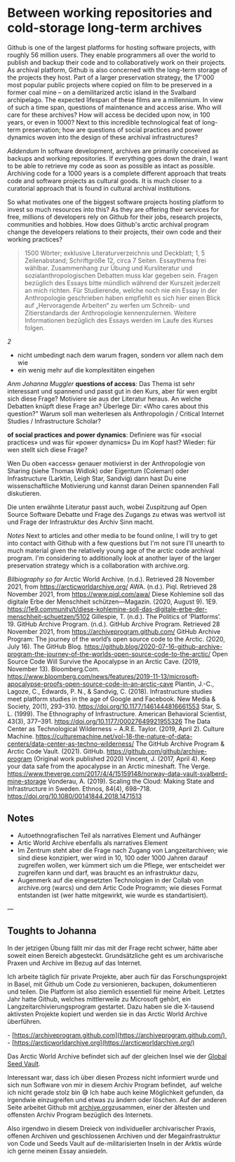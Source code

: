 # Between working repositories and cold-storage long-term archives
Github is one of the largest platforms for hosting software projects, with roughly 56 million users. They enable programmers all over the world to publish and backup their code and to collaboratively work on their projects. As archival platform, Github is also concerned with the long-term storage of the projects they host. Part of a larger preservation strategy, the 17'000 most popular public projects where copied on film to be preserved in a former coal mine – on a demilitarized arctic island in the Svalbard archipelago. The expected lifespan of these films are a millennium. In view of such a time span, questions of maintenance and access arise. Who will care for these archives? How will access be decided upon now, in 100 years, or even in 1000? Next to this incredible technological feat of long-term preservation; how are questions of social practices and power dynamics woven into the design of these archival infrastructures?

*Addendum*
In software development, archives are primarily conceived as backups and working repositories. If everything goes down the drain, I want to be able to retrieve my code as soon as possible as intact as possible. Archiving code for a 1000 years is a complete different approach that treats code and software projects as cultural goods. It is much closer to a curatorial approach that is found in cultural archival institutions. 

So what motivates one of the biggest software projects hosting platform to invest so much resources into this? As they are offering their services for free, millions of developers rely on Github for their jobs, research projects, communities and hobbies. How does Github's arctic archival program change the developers relations to their projects, their own code and their working practices?

> 1500 Wörter; exklusive Literaturverzeichnis und Deckblatt; 1, 5 Zeilenabstand; Schriftgröße 12, circa 7 Seiten. Essaythema frei wählbar. Zusammenhang zur Übung und Kursliteratur und sozialanthropologischen Debatten muss klar gegeben sein. Fragen bezüglich des Essays bitte mündlich während der Kurszeit jederzeit an mich richten. Für Studierende, welche noch nie ein Essay in der Anthropologie geschrieben haben empfiehlt es sich hier einen Blick auf „Hervoragende Arbeiten“ zu werfen um Schreib- und Zitierstandards der Anthropologie kennenzulernen. Weitere Informationen bezüglich des Essays werden im Laufe des Kurses folgen.

*2*
- nicht umbedingt nach dem warum fragen, sondern vor allem nach dem wie
- ein wenig mehr auf die komplexitäten eingehen

*Anm Johanna Muggler*
**questions of access**: Das Thema ist sehr interessant und spannend und passt gut in den Kurs, aber für wen ergibt sich diese Frage? Motiviere sie aus der Literatur heraus. An welche Debatten knüpft diese Frage an? Überlege Dir: «Who cares about this question?” Warum soll man weiterlesen als Anthropologin / Critical Internet Studies / Infrastructure Scholar?

**of social practices and power dynamics**: Definiere was für «social practices» und was für «power dynamics» Du im Kopf hast? Wieder: für wen stellt sich diese Frage?

Wen Du oben «access» genauer motivierst in der Anthropologie von Sharing (siehe Thomas Widlok) oder Eigentum (Coleman) oder Infrastructure (Larktin, Leigh Star, Sandvig) dann hast Du eine wissenschaftliche Motivierung und kannst daran Deinen spannenden Fall diskutieren. 

Die unten erwähnte Literatur passt auch, wobei Zuspitzung auf Open Source Software Debatte und Frage des Zugangs zu etwas was wertvoll ist und Frage der Infrastruktur des Archiv Sinn macht.

*Notes*
Next to articles and other media to be found online, I will try to get into contact with Github with a few questions but I'm not sure I'll unearth to much material given the relatively young age of the arctic code archival program. I'm considering to additionally look at another layer of the larger preservation strategy which is a collaboration with archive.org. 

*Bilbiography so far*
Arctic World Archive. (n.d.). Retrieved 28 November 2021, from https://arcticworldarchive.org/
AWA. (n.d.). Piql. Retrieved 28 November 2021, from https://www.piql.com/awa/
Diese Kohlemine soll das digitale Erbe der Menschheit schützen—Magazin. (2020, August 9). 1E9. https://1e9.community/t/diese-kohlemine-soll-das-digitale-erbe-der-menschheit-schuetzen/5102
Gillespie, T. (n.d.). The Politics of ‘Platforms’. 19.
GitHub Archive Program. (n.d.). GitHub Archive Program. Retrieved 28 November 2021, from https://archiveprogram.github.com/
GitHub Archive Program: The journey of the world’s open source code to the Arctic. (2020, July 16). The GitHub Blog. https://github.blog/2020-07-16-github-archive-program-the-journey-of-the-worlds-open-source-code-to-the-arctic/
Open Source Code Will Survive the Apocalypse in an Arctic Cave. (2019, November 13). Bloomberg.Com. https://www.bloomberg.com/news/features/2019-11-13/microsoft-apocalypse-proofs-open-source-code-in-an-arctic-cave
Plantin, J.-C., Lagoze, C., Edwards, P. N., & Sandvig, C. (2018). Infrastructure studies meet platform studies in the age of Google and Facebook. New Media & Society, 20(1), 293–310. https://doi.org/10.1177/1461444816661553
Star, S. L. (1999). The Ethnography of Infrastructure. American Behavioral Scientist, 43(3), 377–391. https://doi.org/10.1177/00027649921955326
The Data Center as Technological Wilderness − A.R.E. Taylor. (2019, April 2). Culture Machine. https://culturemachine.net/vol-18-the-nature-of-data-centers/data-center-as-techno-wilderness/
The GitHub Archive Program & Arctic Code Vault. (2021). GitHub. https://github.com/github/archive-program (Original work published 2020)
Vincent, J. (2017, April 4). Keep your data safe from the apocalypse in an Arctic mineshaft. The Verge. https://www.theverge.com/2017/4/4/15159148/norway-data-vault-svalberd-mine-storage
Vonderau, A. (2019). Scaling the Cloud: Making State and Infrastructure in Sweden. Ethnos, 84(4), 698–718. https://doi.org/10.1080/00141844.2018.1471513


## Notes
- Autoethnografischen Teil als narratives Element und Aufhänger
- Artic World Archive ebenfalls als narratives Element
- Im Zentrum steht aber die Frage nach Zugang von Langzeitarchiven; wie sind diese konzipiert, wer wird in 10, 100 oder 1000 Jahren darauf zugreifen wollen, wer kümmert sich um die Pflege, wer entscheidet wer zugreifen kann und darf, was braucht es an infrastruktur dazu,
- Augenmerk auf die eingesetzten Technologien in der Collab von archive.org (warcs) und dem Artic Code Programm; wie dieses Format entstanden ist (wer hatte mitgewirkt, wie wurde es standartisiert).

—

## Toughts to Johanna
In der jetzigen Übung fällt mir das mit der Frage recht schwer, hätte aber soweit einen Bereich abgesteckt. Grundsätzliche geht es um archivarische Praxen und Archive im Bezug auf das Internet. 

Ich arbeite täglich für private Projekte, aber auch für das Forschungsprojekt in Basel, mit Github um Code zu versionieren, backupen, dokumentieren und teilen. Die Platform ist also ziemlich essentiell für meine Arbeit. Letztes Jahr hatte Github, welches mittlerweile zu Microsoft gehört, ein Langzeitarchivierungsprogram gestartet. Dazu haben sie die X-tausend aktivsten Projekte kopiert und werden sie in das Arctic World Archive überführen. 

- [https://archiveprogram.github.com](https://archiveprogram.github.com/) 
- [https://arcticworldarchive.org](https://arcticworldarchive.org/)

Das Arctic World Archive befindet sich auf der gleichen Insel wie der [Global Seed Vault](https://www.seedvault.no/). 

Interessant war, dass ich über diesen Prozess nicht informiert wurde und sich nun Software von mir in diesem Archiv Program befindet,  auf welche ich nicht gerade stolz bin 😅 Ich habe auch keine Möglichkeit gefunden, da irgendwie einzugreifen und etwas zu ändern oder löschen. Auf der anderen Seite arbeitet Github mit [archive.org](http://archive.org/)zusammen, einer der ältesten und offensten Archiv Program bezüglich des Internets.

Also irgendwo in diesem Dreieck von individueller archivarischer Praxis, offenen Archiven und geschlossenen Archiven und der Megainfrastruktur von Code und Seeds Vault auf de-militarisierten Inseln in der Arktis würde ich gerne meinen Essay ansiedeln.